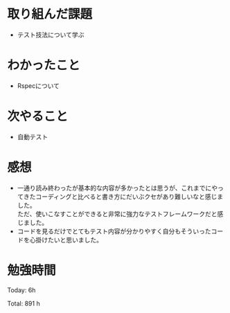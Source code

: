# 取り組んだ課題
- テスト技法について学ぶ

# わかったこと
- Rspecについて

# 次やること
- 自動テスト

# 感想
- 一通り読み終わったが基本的な内容が多かったとは思うが、これまでにやってきたコーディングと比べると書き方にだいぶクセがあり難しいなと感じました。  
ただ、使いこなすことができると非常に強力なテストフレームワークだと感じました。
- コードを見るだけでとてもテスト内容が分かりやすく自分もそういったコードを心掛けたいと思いました。

# 勉強時間
Today: 6h

Total: 891 h

